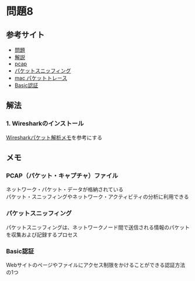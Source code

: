 # 問題8
## 参考サイト
- [問題](https://ksnctf.sweetduet.info/problem/8)
- [解説](https://qiita.com/samohan/items/598241491e44adfd2d75)
- [pcap](https://admhelp.microfocus.com/lr/ja/2020-2020_SP1/WebHelp_ja/Content/VuGen/t_HowToCreate_pcap.htm8)
- [パケットスニッフィング](https://www.whatsupgold.com/jp/blog/what-is-packet-sniffing)
- [mac パケットトレース](https://support.apple.com/ja-jp/HT202013)
- [Basic認証](https://www.itra.co.jp/webmedia/basic_authentication.html)
## 解法
### 1. Wiresharkのインストール
[Wiresharkパケット解析メモ](https://packet-analysis.hatenablog.com/entry/2021/05/04/004347)を参考にする
## メモ
### PCAP（パケット・キャプチャ）ファイル
ネットワーク・パケット・データが格納されている  
パケット・スニッフィングやネットワーク・アクティビティの分析に利用できる  
### パケットスニッフィング
パケットスニッフィングは、ネットワークノード間で送信される情報のパケットを収集および記録するプロセス  
### Basic認証
Webサイトのページやファイルにアクセス制限をかけることができる認証方法の1つ